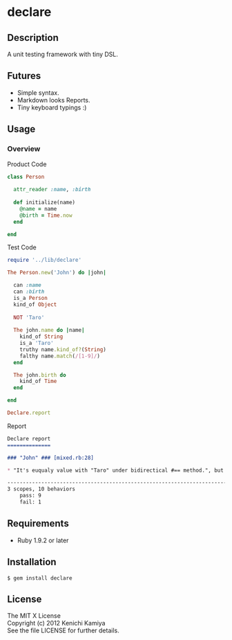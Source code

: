 declare
=======

Description
------------

A unit testing framework with tiny DSL.

Futures
--------

* Simple syntax.
* Markdown looks Reports.
* Tiny keyboard typings :)

Usage
-----

### Overview

Product Code

```ruby
class Person
  
  attr_reader :name, :birth
  
  def initialize(name)
    @name = name
    @birth = Time.now
  end

end
```

Test Code

```ruby
require '../lib/declare'

The Person.new('John') do |john|

  can :name
  can :birth
  is_a Person
  kind_of Object
  
  NOT 'Taro'
  
  The john.name do |name|
    kind_of String
    is_a 'Taro'
    truthy name.kind_of?(String)
    falthy name.match(/[1-9]/)
  end

  The john.birth do
    kind_of Time
  end

end

Declare.report
```

Report

```markdown
Declare report
==============

### "John" ### [mixed.rb:28]

* "It's euqualy value with "Taro" under bidirectical #== method.", but MISMATCHED. [mixed.rb:30]

----------------------------------------------------------------------------
3 scopes, 10 behaviors
    pass: 9
    fail: 1
```

Requirements
------------

* Ruby 1.9.2 or later

Installation
-------------

```shell
$ gem install declare
```

License
-------

The MIT X License  
Copyright (c) 2012 Kenichi Kamiya  
See the file LICENSE for further details.
